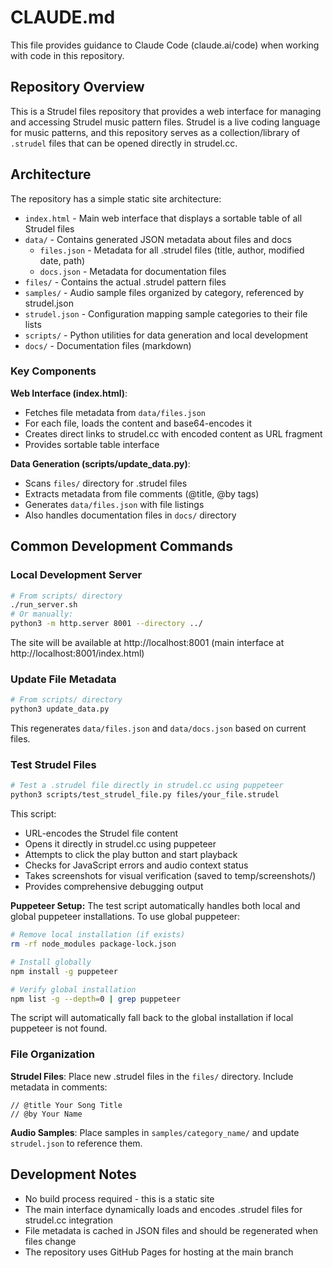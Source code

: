 # CLAUDE.md

This file provides guidance to Claude Code (claude.ai/code) when working with code in this repository.

## Repository Overview

This is a Strudel files repository that provides a web interface for managing and accessing Strudel music pattern files. Strudel is a live coding language for music patterns, and this repository serves as a collection/library of `.strudel` files that can be opened directly in strudel.cc.

## Architecture

The repository has a simple static site architecture:

- `index.html` - Main web interface that displays a sortable table of all Strudel files
- `data/` - Contains generated JSON metadata about files and docs
  - `files.json` - Metadata for all .strudel files (title, author, modified date, path)
  - `docs.json` - Metadata for documentation files
- `files/` - Contains the actual .strudel pattern files
- `samples/` - Audio sample files organized by category, referenced by strudel.json
- `strudel.json` - Configuration mapping sample categories to their file lists
- `scripts/` - Python utilities for data generation and local development
- `docs/` - Documentation files (markdown)

### Key Components

**Web Interface (index.html)**:
- Fetches file metadata from `data/files.json`
- For each file, loads the content and base64-encodes it
- Creates direct links to strudel.cc with encoded content as URL fragment
- Provides sortable table interface

**Data Generation (scripts/update_data.py)**:
- Scans `files/` directory for .strudel files
- Extracts metadata from file comments (@title, @by tags)
- Generates `data/files.json` with file listings
- Also handles documentation files in `docs/` directory

## Common Development Commands

### Local Development Server
```bash
# From scripts/ directory
./run_server.sh
# Or manually:
python3 -m http.server 8001 --directory ../
```
The site will be available at http://localhost:8001 (main interface at http://localhost:8001/index.html)

### Update File Metadata
```bash
# From scripts/ directory  
python3 update_data.py
```
This regenerates `data/files.json` and `data/docs.json` based on current files.

### Test Strudel Files
```bash
# Test a .strudel file directly in strudel.cc using puppeteer
python3 scripts/test_strudel_file.py files/your_file.strudel
```
This script:
- URL-encodes the Strudel file content
- Opens it directly in strudel.cc using puppeteer
- Attempts to click the play button and start playback
- Checks for JavaScript errors and audio context status
- Takes screenshots for visual verification (saved to temp/screenshots/)
- Provides comprehensive debugging output

**Puppeteer Setup:**
The test script automatically handles both local and global puppeteer installations. To use global puppeteer:
```bash
# Remove local installation (if exists)
rm -rf node_modules package-lock.json

# Install globally
npm install -g puppeteer

# Verify global installation
npm list -g --depth=0 | grep puppeteer
```

The script will automatically fall back to the global installation if local puppeteer is not found.

### File Organization

**Strudel Files**: Place new .strudel files in the `files/` directory. Include metadata in comments:
```
// @title Your Song Title
// @by Your Name
```

**Audio Samples**: Place samples in `samples/category_name/` and update `strudel.json` to reference them.

## Development Notes

- No build process required - this is a static site
- The main interface dynamically loads and encodes .strudel files for strudel.cc integration
- File metadata is cached in JSON files and should be regenerated when files change
- The repository uses GitHub Pages for hosting at the main branch